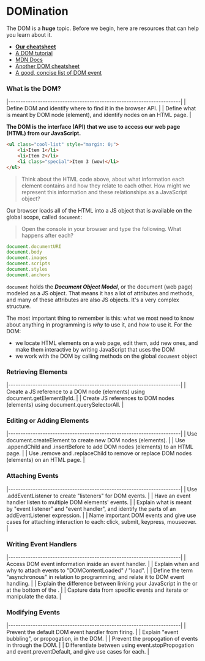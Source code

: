 # DOMination

The DOM is a **huge** topic. Before we begin, here are resources that
can help you learn about it.

- **[Our cheatsheet][cheatsheet]**
- [A DOM tutorial][tutorial]
- [MDN Docs][mdn-dm]
- [Another DOM cheatsheet][ch-dom]
- [A good, concise list of DOM event][wiki-events]

### What is the DOM?

|----------------------------------------------------------------------|
| Define DOM and identify where to find it in the browser API. |
| Define what is meant by DOM node (element), and identify nodes on an HTML page. |

**The DOM is the interface (API) that we use to access our web page 
(HTML) from our JavaScript.**

```html
<ul class="cool-list" style="margin: 0;">
    <li>Item 1</li>
    <li>Item 2</li>
    <li class="special">Item 3 (wow)</li>
</ul>
```

> Think about the HTML code above, about what information each element 
> contains and how they relate to each other. How might we represent this 
> information and these relationships as a JavaScript object?

Our browser loads all of the HTML into a JS object that is available on
the global scope, called `document`:

> Open the console in your browser and type the following. What happens
> after each?

```js
document.documentURI
document.body
document.images
document.scripts
document.styles
document.anchors
```

`document` holds the ***Document Object Model***, or the document (web 
page) modeled as a JS object. That means it has a lot of attributes and
methods, and many of these attributes are also JS objects. It's a very
complex structure.

The most important thing to remember is this: what we most need to know
about anything in programming is *why* to use it, and *how* to use it.
For the DOM:

- we locate HTML elements on a web page, edit them, add new ones, and
  make them interactive by writing JavaScript that uses the DOM
- we work with the DOM by calling methods on the global `document`
  object

### Retrieving Elements

|----------------------------------------------------------------------|
| Create a JS reference to a DOM node (elements) using document.getElementById. |
| Create JS references to DOM nodes (elements) using document.querySelectorAll. |

### Editing or Adding Elements

|----------------------------------------------------------------------|
| Use document.createElement to create new DOM nodes (elements). |
| Use .appendChild and .insertBefore to add DOM nodes (elements) to an HTML page. |
| Use .remove and .replaceChild to remove or replace DOM nodes (elements) on an HTML page. |

### Attaching Events

|----------------------------------------------------------------------|
| Use .addEventListener to create "listeners" for DOM events. |
| Have an event handler listen to multiple DOM elements' events. |
| Explain what is meant by "event listener" and "event handler", and identify the parts of an addEventListener expression. |
| Name important DOM events and give use cases for attaching interaction to each: click, submit, keypress, mouseover. |

### Writing Event Handlers

|----------------------------------------------------------------------|
| Access DOM event information inside an event handler. |
| Explain when and why to attach events to "DOMContentLoaded" / "load". |
| Define the term "asynchronous" in relation to programming, and relate it to DOM event handling. |
| Explain the difference between linking your JavaScript in the <head> or at the bottom of the <body>. |
| Capture data from specific events and iterate or manipulate the data. |

### Modifying Events

|----------------------------------------------------------------------|
| Prevent the default DOM event handler from firing. |
| Explain "event bubbling", or propogation, in the DOM. |
| Prevent the propogation of events in through the DOM. |
| Differentiate between using event.stopPropogation and event.preventDefault, and give use cases for each. |

<!-- LINKS -->

[cheatsheet]:  ../../../../../resources/cheatsheets/dom_js_cheatsheets.md
[tutorial]:    http://tutorialzine.com/2014/06/10-tips-for-writing-javascript-without-jquery
[wiki-events]: https://en.wikipedia.org/wiki/DOM_events
[ch-dom]:      https://christianheilmann.com/stuff/JavaScript-DOM-Cheatsheet.pdf
[mdn-dm]:      https://developer.mozilla.org/en-US/docs/Web/API/Document_Object_Model/Introduction
